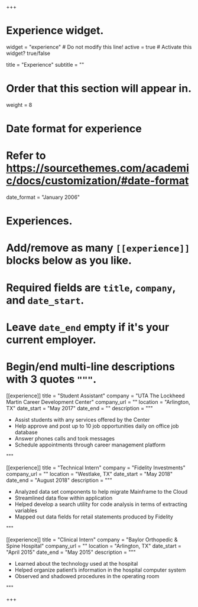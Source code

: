 +++
# Experience widget.
widget = "experience"  # Do not modify this line!
active = true  # Activate this widget? true/false

title = "Experience"
subtitle = ""

# Order that this section will appear in.
weight = 8

# Date format for experience
#   Refer to https://sourcethemes.com/academic/docs/customization/#date-format
date_format = "January 2006"

# Experiences.
#   Add/remove as many `[[experience]]` blocks below as you like.
#   Required fields are `title`, `company`, and `date_start`.
#   Leave `date_end` empty if it's your current employer.
#   Begin/end multi-line descriptions with 3 quotes `"""`.
[[experience]]
  title = "Student Assistant"
  company = "UTA The Lockheed Martin Career Development Center"
  company_url = ""
  location = "Arlington, TX"
  date_start = "May 2017"
  date_end = ""
  description = """
  
  * Assist students with any services offered by the Center
  * Help approve and post up to 10 job opportunities daily on office job database
  * Answer phones calls and took messages
  * Schedule appointments through career management platform

  """

[[experience]]
  title = "Technical Intern"
  company = "Fidelity Investments"
  company_url = ""
  location = "Westlake, TX"
  date_start = "May 2018"
  date_end = "August 2018"
  description = """

  * Analyzed data set components to help migrate Mainframe to the Cloud
  * Streamlined data flow within application
  * Helped develop a search utility for code analysis in terms of extracting variables
  * Mapped out data fields for retail statements produced by Fidelity


  """
  
  [[experience]]
  title = "Clinical Intern"
  company = "Baylor Orthopedic & Spine Hospital"
  company_url = ""
  location = "Arlington, TX"
  date_start = "April 2015"
  date_end = "May 2015"
  description = """
 
  * Learned about the technology used at the hospital
  * Helped organize patient’s information in the hospital computer system 
  * Observed and shadowed procedures in the operating room


  """

+++
